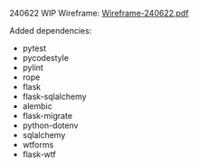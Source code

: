 240622 WIP Wireframe:
[Wireframe-240622.pdf](https://github.com/user-attachments/files/15941969/Wireframe-240622.pdf)

Added dependencies:

* pytest
* pycodestyle
* pylint
* rope
* flask
* flask-sqlalchemy
* alembic
* flask-migrate
* python-dotenv
* sqlalchemy
* wtforms
* flask-wtf
